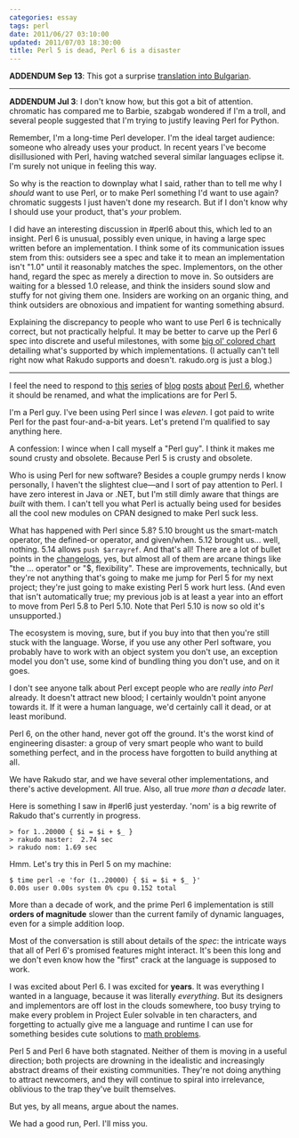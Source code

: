 ```yaml
---
categories: essay
tags: perl
date: 2011/06/27 03:10:00
updated: 2011/07/03 18:30:00
title: Perl 5 is dead, Perl 6 is a disaster
---
```

**ADDENDUM Sep 13**: This got a surprise [translation into Bulgarian][bulgarian translation].

---

**ADDENDUM Jul 3**: I don't know how, but this got a bit of attention.  chromatic has compared me to Barbie, szabgab wondered if I'm a troll, and several people suggested that I'm trying to justify leaving Perl for Python.

Remember, I'm a long-time Perl developer.  I'm the ideal target audience: someone who already uses your product.  In recent years I've become disillusioned with Perl, having watched several similar languages eclipse it.  I'm surely not unique in feeling this way.

So why is the reaction to downplay what I said, rather than to tell me why I _should_ want to use Perl, or to make Perl something I'd want to use again?  chromatic suggests I just haven't done my research.  But if I don't know why I should use your product, that's _your_ problem.

I did have an interesting discussion in #perl6 about this, which led to an insight.  Perl 6 is unusual, possibly even unique, in having a large spec written before an implementation.  I think some of its communication issues stem from this: outsiders see a spec and take it to mean an implementation isn't "1.0" until it reasonably matches the spec.  Implementors, on the other hand, regard the spec as merely a direction to move in.  So outsiders are waiting for a blessed 1.0 release, and think the insiders sound slow and stuffy for not giving them one.  Insiders are working on an organic thing, and think outsiders are obnoxious and impatient for wanting something absurd.

Explaining the discrepancy to people who want to use Perl 6 is technically correct, but not practically helpful.  It may be better to carve up the Perl 6 spec into discrete and useful milestones, with some [big ol' colored chart][web devout standards support] detailing what's supported by which implementations.  (I actually can't tell right now what Rakudo supports and doesn't.  rakudo.org is just a blog.)

---

I feel the need to respond to [this][article 1] [series][article 2] of [blog][article 3] [posts][article 4] [about][article 5] [Perl 6][article 6], whether it should be renamed, and what the implications are for Perl 5.

I'm a Perl guy.  I've been using Perl since I was _eleven_.  I got paid to write Perl for the past four-and-a-bit years.  Let's pretend I'm qualified to say anything here.

A confession: I wince when I call myself a "Perl guy".  I think it makes me sound crusty and obsolete.  Because Perl 5 is crusty and obsolete.

Who is using Perl for new software?  Besides a couple grumpy nerds I know personally, I haven't the slightest clue—and I sort of pay attention to Perl.  I have zero interest in Java or .NET, but I'm still dimly aware that things are _built_ with them.  I can't tell you what Perl is actually being used for besides all the cool new modules on CPAN designed to make Perl suck less.

What has happened with Perl since 5.8?  5.10 brought us the smart-match operator, the defined-or operator, and given/when.  5.12 brought us...  well, nothing.  5.14 allows `push $arrayref`.  And that's all!  There are a lot of bullet points in the [changelogs][perldelta], yes, but almost all of them are arcane things like "the ... operator" or "$, flexibility".  These are improvements, technically, but they're not anything that's going to make me jump for Perl 5 for my next project; they're just going to make existing Perl 5 work hurt less.  (And even that isn't automatically true; my previous job is at least a year into an effort to move from Perl 5.8 to Perl 5.10.  Note that Perl 5.10 is now so old it's unsupported.)

The ecosystem is moving, sure, but if you buy into that then you're still stuck with the language.  Worse, if you use any other Perl software, you probably have to work with an object system you don't use, an exception model you don't use, some kind of bundling thing you don't use, and on it goes.

I don't see anyone talk about Perl except people who are _really into Perl_ already.  It doesn't attract new blood; I certainly wouldn't point anyone towards it.  If it were a human language, we'd certainly call it dead, or at least moribund.

Perl 6, on the other hand, never got off the ground.  It's the worst kind of engineering disaster: a group of very smart people who want to build something perfect, and in the process have forgotten to build anything at all.

We have Rakudo star, and we have several other implementations, and there's active development.  All true.  Also, all true _more than a decade_ later.

Here is something I saw in #perl6 just yesterday.  'nom' is a big rewrite of Rakudo that's currently in progress.

    > for 1..20000 { $i = $i + $_ }
    > rakudo master:  2.74 sec
    > rakudo nom: 1.69 sec

Hmm.  Let's try this in Perl 5 on my machine:

    $ time perl -e 'for (1..20000) { $i = $i + $_ }'
    0.00s user 0.00s system 0% cpu 0.152 total

More than a decade of work, and the prime Perl 6 implementation is still **orders of magnitude** slower than the current family of dynamic languages, even for a simple addition loop.

Most of the conversation is still about details of the _spec_: the intricate ways that all of Perl 6's promised features might interact.  It's been this long and we don't even know how the "first" crack at the language is supposed to work.

I was excited about Perl 6.  I was excited for **years**.  It was everything I wanted in a language, because it was literally _everything_.  But its designers and implementors are off lost in the clouds somewhere, too busy trying to make every problem in Project Euler solvable in ten characters, and forgetting to actually give me a language and runtime I can use for something besides cute solutions to [math problems][].

Perl 5 and Perl 6 have both stagnated.  Neither of them is moving in a useful direction; both projects are drowning in the idealistic and increasingly abstract dreams of their existing communities.  They're not doing anything to attract newcomers, and they will continue to spiral into irrelevance, oblivious to the trap they've built themselves.

But yes, by all means, argue about the names.

We had a good run, Perl.  I'll miss you.

[article 1]: http://blogs.perl.org/users/mithaldu/2011/06/why-are-people-asking-for-a-perl-name-change-again.html
[article 2]: http://blogs.perl.org/users/alberto_simoes/2011/06/perl-perl-5-perl-6-and-names.html
[article 3]: http://www.modernperlbooks.com/mt/2011/06/perl-perl-5-perl-6-and-names.html
[article 4]: http://blogs.perl.org/users/aristotle/2011/06/bead-ivory-off-white.html
[article 5]: http://www.modernperlbooks.com/mt/2011/06/iridescent-bivalve-secretions-are-from-new-jersey-nacre-is-from-mit.html
[article 6]: http://www.dagolden.com/index.php/1492/counterfactual-perl/
[bulgarian translation]: http://www.fatcow.com/edu/perl-disaster-bl/
[math problems]: http://justrakudoit.wordpress.com/2011/06/23/euler-5/
[perldelta]: http://perldoc.perl.org/perldelta.html

[web devout standards support]: http://www.webdevout.net/browser-support

